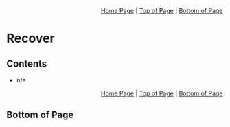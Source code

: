 <p align="right">
  <a href="/README.md">Home Page</a> |
  <a href="/incident-handling/05-recover/README.md#contents">Top of Page</a> |
  <a href="/incident-handling/05-recover/README.md#bottom-of-page">Bottom of Page</a>
</p>

# Recover
## Contents
* n/a

<p align="right">
  <a href="/README.md">Home Page</a> |
  <a href="/incident-handling/05-recover/README.md#contents">Top of Page</a> |
  <a href="/incident-handling/05-recover/README.md#bottom-of-page">Bottom of Page</a>
</p>

## Bottom of Page
